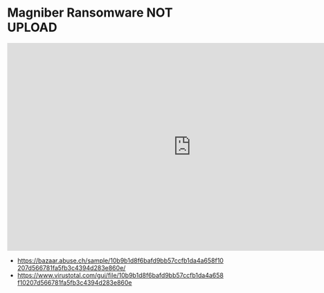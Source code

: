 # Magniber Ransomware NOT UPLOAD

<iframe width="848" height="480" src="https://www.youtube.com/embed/" title="YouTube video player" frameborder="0" allow="accelerometer; autoplay; clipboard-write; encrypted-media; gyroscope; picture-in-picture" allowfullscreen></iframe>


* https://bazaar.abuse.ch/sample/10b9b1d8f6bafd9bb57ccfb1da4a658f10207d566781fa5fb3c4394d283e860e/
* https://www.virustotal.com/gui/file/10b9b1d8f6bafd9bb57ccfb1da4a658f10207d566781fa5fb3c4394d283e860e

